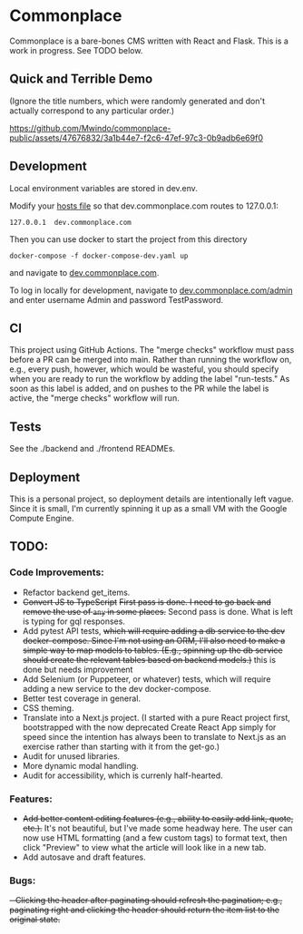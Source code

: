 # Commonplace

Commonplace is a bare-bones CMS written with React and Flask. This is a work in progress. See TODO below.

## Quick and Terrible Demo

(Ignore the title numbers, which were randomly generated and don't actually correspond to any particular order.)

https://github.com/Mwindo/commonplace-public/assets/47676832/3a1b44e7-f2c6-47ef-97c3-0b9adb6e69f0

## Development

Local environment variables are stored in dev.env.

Modify your [hosts file](https://en.wikipedia.org/wiki/Hosts_(file)) so that dev.commonplace.com routes to 127.0.0.1:

```
127.0.0.1  dev.commonplace.com
```

Then you can use docker to start the project from this directory

```
docker-compose -f docker-compose-dev.yaml up
```

and navigate to [dev.commonplace.com](http://dev.commonplace.com).

To log in locally for development, navigate to [dev.commonplace.com/admin](http://dev.commonplace.com/admin) and enter username Admin and password TestPassword.

## CI

This project using GitHub Actions. The "merge checks" workflow must pass before a PR can be merged into main. Rather than running the workflow on, e.g., every push, however, which would be wasteful, you should specify when you are ready to run the workflow by adding the label "run-tests." As soon as this label is added, and on pushes to the PR while the label is active, the "merge checks" workflow will run.

## Tests

See the ./backend and ./frontend READMEs.

## Deployment

This is a personal project, so deployment details are intentionally left vague. Since it is small, I'm currently spinning it up as a small VM with the Google Compute Engine.

## TODO:

### Code Improvements:

- Refactor backend get_items.
- ~~Convert JS to TypeScript~~ ~~First pass is done. I need to go back and remove the use of `any` in some places.~~ Second pass is done. What is left is typing for gql responses.
- Add pytest API tests, ~~which will require adding a db service to the dev docker-compose. Since I'm not using an ORM, I'll also need to make a simple way to map models to tables. (E.g., spinning up the db service should create the relevant tables based on backend models.)~~ this is done but needs improvement
- Add Selenium (or Puppeteer, or whatever) tests, which will require adding a new service to the dev docker-compose.
- Better test coverage in general.
- CSS theming.
- Translate into a Next.js project. (I started with a pure React project first, bootstrapped with the now deprecated Create React App simply for speed since the intention has always been to translate to Next.js as an exercise rather than starting with it from the get-go.)
- Audit for unused libraries.
- More dynamic modal handling.
- Audit for accessibility, which is currenly half-hearted.

### Features:

- ~~Add better content editing features (e.g., ability to easily add link, quote, etc.).~~ It's not beautiful, but I've made some headway here. The user can now use HTML formatting (and a few custom tags) to format text, then click "Preview" to view what the article will look like in a new tab.
- Add autosave and draft features.

### Bugs:

~~- Clicking the header after paginating should refresh the pagination; e.g., paginating right and clicking the header should return the item list to the original state.~~


